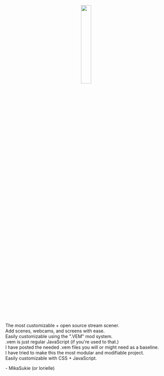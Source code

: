 <p align="center">
  <img src="https://github.com/user-attachments/assets/d0a0dc48-16f8-4453-b32e-53d66defc3f3" width="25%">
</p>
<p>The most customizable + open source stream scener.<br>
Add scenes, webcams, and screens with ease.<br>
Easily customizable using the ".VEM" mod system.<br>
.vem is just regular JavaScript (if you're used to that.)<br>
I have posted the needed .vem files you will or might need as a baseline.<br>
I have tried to make this the most modular and modifiable project.<br>
Easily customizable with CSS + JavaScript.</p>
<p>- MikaSukie (or lorielle)
